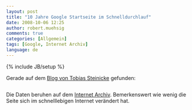 ```yaml
---
layout: post
title: "10 Jahre Google Startseite im Schnelldurchlauf"
date: 2008-10-06 12:25
author: robert.muehsig
comments: true
categories: [Allgemein]
tags: [Google, Internet Archiv]
language: de
---
```

{% include JB/setup %}
<p>Gerade auf dem <a href="http://www.tobbis-blog.de/internet/google/2008-10-03-10-jahre-google-startseite-im-schnelldurchlauf/" target="_blank">Blog von Tobias Steinicke</a> gefunden:</p> <p> <div class="wlWriterSmartContent" id="scid:5737277B-5D6D-4f48-ABFC-DD9C333F4C5D:ca263b4b-6b0c-4f43-9329-612c85fc7d80" style="padding-right: 0px; display: inline; padding-left: 0px; padding-bottom: 0px; margin: 0px; padding-top: 0px"><div id="1eb013df-739c-4a9d-af9a-d3442ae8e74a" style="margin: 0px; padding: 0px; display: inline;"><div><a href="http://www.youtube.com/watch?v=1vgprty39og" target="_new"><img src="{{BASE_PATH}}/assets/wp-images-de/videod012ada79ea4.jpg" galleryimg="no" onload="var downlevelDiv = document.getElementById('1eb013df-739c-4a9d-af9a-d3442ae8e74a'); downlevelDiv.innerHTML = &quot;&lt;div&gt;&lt;object width=\&quot;425\&quot; height=\&quot;355\&quot;&gt;&lt;param name=\&quot;movie\&quot; value=\&quot;http://www.youtube.com/v/1vgprty39og\&quot;&gt;&lt;\/param&gt;&lt;param name=\&quot;wmode\&quot; value=\&quot;transparent\&quot;&gt;&lt;\/param&gt;&lt;embed src=\&quot;http://www.youtube.com/v/1vgprty39og\&quot; type=\&quot;application/x-shockwave-flash\&quot; wmode=\&quot;transparent\&quot; width=\&quot;425\&quot; height=\&quot;355\&quot;&gt;&lt;\/embed&gt;&lt;\/object&gt;&lt;\/div&gt;&quot;;" alt=""></a></div></div></div></p> <p>Die Daten beruhen auf dem <a href="http://web.archive.org/web/*/http://www.google.com" target="_blank">Internet Archiv</a>. Bemerkenswert wie wenig die Seite sich im schnelllebigen Internet verändert hat.</p>
